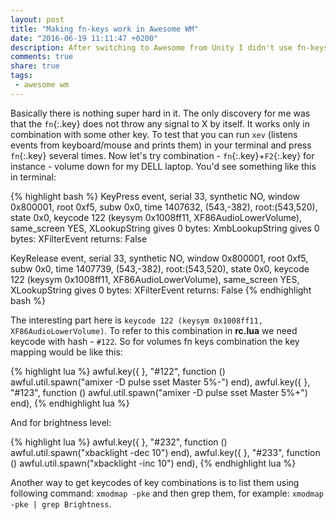 ```yaml
---
layout: post
title: "Making fn-keys work in Awesome WM"
date: "2016-06-19 11:11:47 +0200"
description: After switching to Awesome from Unity I didn't use fn-keys at all - I simply remapped their functionality to different shortcuts with mod4 key. But after sometime of using Awesome in a dual-boot system alongside with Windows made me crazy each time remembering which shortcut to use to change volume, or brightness. Here I want to show how to make some of fn-keys work in Awesome.
comments: true
share: true
tags: 
 - awesome wm
---
```


Basically there is nothing super hard in it. The only discovery for me was that the `fn`{:.key} does not throw any signal to X by itself. It works only in combination with some other key. To test that you can run `xev` (listens events from keyboard/mouse and prints them) in your terminal and press `fn`{:.key} several times.
Now let's try combination - `fn`{:.key}+`F2`{:.key} for instance - volume down for my DELL laptop. You'd see something like this in terminal:

{% highlight bash %}
KeyPress event, serial 33, synthetic NO, window 0x800001,
    root 0xf5, subw 0x0, time 1407632, (543,-382), root:(543,520),
    state 0x0, keycode 122 (keysym 0x1008ff11, XF86AudioLowerVolume), same_screen YES,
    XLookupString gives 0 bytes: 
    XmbLookupString gives 0 bytes: 
    XFilterEvent returns: False

KeyRelease event, serial 33, synthetic NO, window 0x800001,
    root 0xf5, subw 0x0, time 1407739, (543,-382), root:(543,520),
    state 0x0, keycode 122 (keysym 0x1008ff11, XF86AudioLowerVolume), same_screen YES,
    XLookupString gives 0 bytes: 
    XFilterEvent returns: False
{% endhighlight bash %}

The interesting part here is `keycode 122 (keysym 0x1008ff11, XF86AudioLowerVolume)`. To refer to this combination in **rc.lua** we need keycode with hash - `#122`. So for volumes fn keys combination the key mapping would be like this:

{% highlight lua %}
awful.key({ }, "#122", function () awful.util.spawn("amixer -D pulse sset Master 5%-") end),
awful.key({ }, "#123", function () awful.util.spawn("amixer -D pulse sset Master 5%+") end),
{% endhighlight lua %}

And for brightness level:

{% highlight lua %}
awful.key({ }, "#232", function () awful.util.spawn("xbacklight -dec 10") end),
awful.key({ }, "#233", function () awful.util.spawn("xbacklight -inc 10") end),
{% endhighlight lua %}

Another way to get keycodes of key combinations is to list them using following command: `xmodmap -pke` and then grep them, for example: `xmodmap -pke | grep Brightness`.
